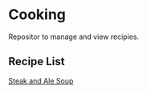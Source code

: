 # Cooking
Repositor to manage and view recipies.

## Recipe List

[Steak and Ale Soup](https://github.com/akschuler/Cooking/blob/main/SteakAleSoup.md)
